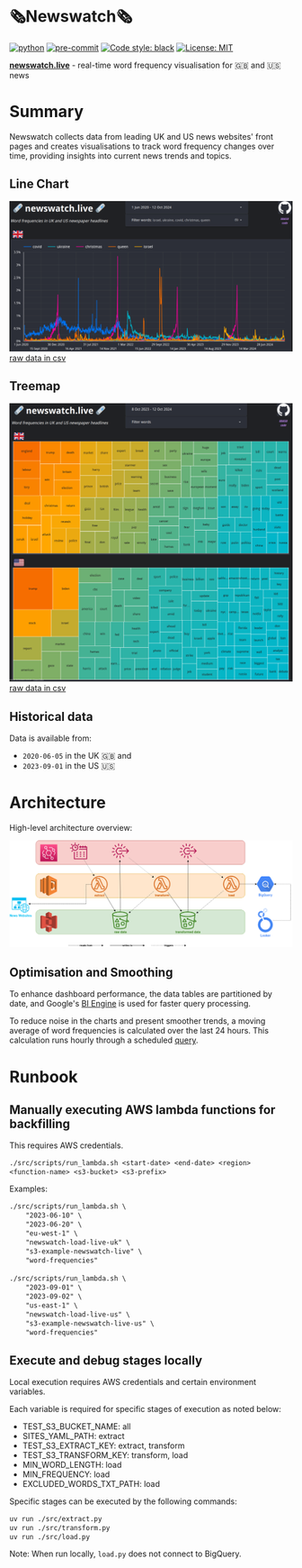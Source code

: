 # 🗞️Newswatch🗞️
[![python](https://img.shields.io/badge/python-3.12-blue?style=flat&logo=python&logoColor=white)](https://www.python.org)
[![pre-commit](https://img.shields.io/badge/pre--commit-enabled-brightgreen?logo=pre-commit&logoColor=white)](https://github.com/pre-commit/pre-commit)
[![Code style: black](https://img.shields.io/badge/code%20style-black-000000.svg)](https://github.com/psf/black)
[![License: MIT](https://img.shields.io/badge/License-MIT-yellow.svg)](https://opensource.org/licenses/MIT)

**[newswatch.live](http://newswatch.live "newswatch.live")** - real-time word frequency visualisation for 🇬🇧 and 🇺🇸 news

# Summary

Newswatch collects data from leading UK and US news websites' front pages and creates visualisations to track word frequency changes over time, providing insights into current news trends and topics.

## Line Chart

!["Line chart"](assets/img/uk_time_series_selected_words_20200601_20241012.png?v=4&s=200 "Line chart")
[raw data in csv](assets/data/uk_time_series_selected_words_20200601_20241012.csv)

## Treemap

!["Treemap"](assets/img/treemap_all_words_20230601_20241012.png?v=4&s=200 "Treemap")
[raw data in csv](assets/data/treemap_all_words_20230601_20241012.csv)

## Historical data

Data is available from:
* `2020-06-05` in the UK 🇬🇧 and
* `2023-09-01` in the US 🇺🇸

# Architecture

High-level architecture overview:

!["Architecture"](assets/img/architecture.png?v=4&s=200 "Architecture")

## Optimisation and Smoothing

To enhance dashboard performance, the data tables are partitioned by date, and Google's [BI Engine](https://cloud.google.com/bigquery/docs/bi-engine-intro) is used for faster query processing.

To reduce noise in the charts and present smoother trends, a moving average of word frequencies is calculated over the last 24 hours. This calculation runs hourly through a scheduled [query](terraform/bigquery_moving_avg.sql).

# Runbook

## Manually executing AWS lambda functions for backfilling

This requires AWS credentials.

```shell
./src/scripts/run_lambda.sh <start-date> <end-date> <region> <function-name> <s3-bucket> <s3-prefix>
```

Examples:

```shell
./src/scripts/run_lambda.sh \
    "2023-06-10" \
    "2023-06-20" \
    "eu-west-1" \
    "newswatch-load-live-uk" \
    "s3-example-newswatch-live" \
    "word-frequencies"

./src/scripts/run_lambda.sh \
    "2023-09-01" \
    "2023-09-02" \
    "us-east-1" \
    "newswatch-load-live-us" \
    "s3-example-newswatch-live-us" \
    "word-frequencies"
```

## Execute and debug stages locally

Local execution requires AWS credentials and certain environment variables.

Each variable is required for specific stages of execution as noted below:

- TEST_S3_BUCKET_NAME: all
- SITES_YAML_PATH: extract
- TEST_S3_EXTRACT_KEY: extract, transform
- TEST_S3_TRANSFORM_KEY: transform, load
- MIN_WORD_LENGTH: load
- MIN_FREQUENCY: load
- EXCLUDED_WORDS_TXT_PATH: load

Specific stages can be executed by the following commands:

```shell
uv run ./src/extract.py
uv run ./src/transform.py
uv run ./src/load.py
```

Note: When run locally, `load.py` does not connect to BigQuery.
